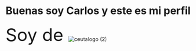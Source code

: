 # Buenas soy Carlos y este es mi perfil

 <font size="35"> Soy de </font> ![ceutalogo (2)](https://user-images.githubusercontent.com/124048104/225749308-7ec94531-fdfa-4812-8be5-77ab0a87d8f5.png)




